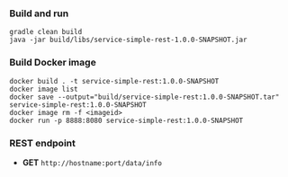 ### Build and run
```
gradle clean build 
java -jar build/libs/service-simple-rest-1.0.0-SNAPSHOT.jar
```

### Build Docker image 
```
docker build . -t service-simple-rest:1.0.0-SNAPSHOT
docker image list
docker save --output="build/service-simple-rest:1.0.0-SNAPSHOT.tar" service-simple-rest:1.0.0-SNAPSHOT
docker image rm -f <imageid>
docker run -p 8888:8080 service-simple-rest:1.0.0-SNAPSHOT
```

### REST endpoint
* __GET__ ``http://hostname:port/data/info``

